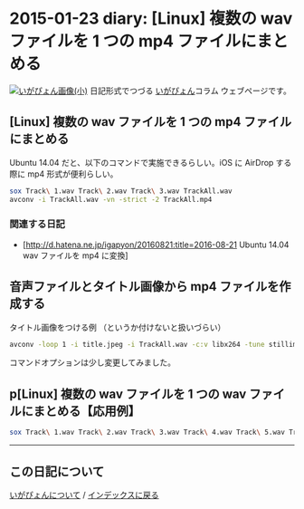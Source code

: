 2015-01-23 diary: [Linux] 複数の wav ファイルを 1 つの mp4 ファイルにまとめる
=====================================================================================================
[![いがぴょん画像(小)](https://igapyon.github.io/diary/images/iga200306s.jpg "いがぴょん")](https://igapyon.github.io/diary/memo/memoigapyon.html) 日記形式でつづる [いがぴょん](https://igapyon.github.io/diary/memo/memoigapyon.html)コラム ウェブページです。

## [Linux] 複数の wav ファイルを 1 つの mp4 ファイルにまとめる

Ubuntu 14.04 だと、以下のコマンドで実施できるらしい。iOS に AirDrop する際に mp4 形式が便利らしい。

```sh
sox Track\ 1.wav Track\ 2.wav Track\ 3.wav TrackAll.wav
avconv -i TrackAll.wav -vn -strict -2 TrackAll.mp4
```



### 関連する日記


* [http://d.hatena.ne.jp/igapyon/20160821:title=2016-08-21 Ubuntu 14.04 wav ファイルを mp4 に変換]



## 音声ファイルとタイトル画像から mp4 ファイルを作成する

タイトル画像をつける例 （というか付けないと扱いづらい）

```sh
avconv -loop 1 -i title.jpeg -i TrackAll.wav -c:v libx264 -tune stillimage -c:a aac -strict experimental -b:a 192k -shortest TrackAll.mp4
```

コマンドオプションは少し変更してみました。


## p[Linux] 複数の wav ファイルを 1 つの wav ファイルにまとめる【応用例】


```sh
sox Track\ 1.wav Track\ 2.wav Track\ 3.wav Track\ 4.wav Track\ 5.wav Track\ 6.wav Track\ 7.wav Track\ 8.wav Track\ 9.wav Track\ 10.wav Track\ 11.wav Track\ 12.wav Track\ 13.wav Track\ 14.wav Track\ 15.wav Track\ 16.wav Track\ 17.wav Track\ 18.wav Track\ 19.wav Track\ 20.wav Track\ 21.wav Track\ 22.wav Track\ 23.wav Track\ 24.wav Track\ 25.wav Track\ 26.wav Track\ 27.wav Track\ 28.wav Track\ 29.wav Track\ 30.wav Track\ 31.wav Track\ 32.wav Track\ 33.wav Track\ 34.wav Track\ 35.wav Track\ 36.wav Track\ 37.wav Track\ 38.wav Track\ 39.wav Track\ 40.wav Track\ 41.wav Track\ 42.wav Track\ 43.wav Track\ 44.wav Track\ 45.wav Track\ 46.wav Track\ 47.wav Track\ 48.wav Track\ 49.wav Track\ 50.wav Track\ 51.wav Track\ 52.wav Track\ 53.wav Track\ 54.wav Track\ 55.wav Track\ 56.wav Track\ 57.wav Track\ 58.wav Track\ 59.wav Track\ 60.wav Track\ 61.wav Track\ 62.wav Track\ 63.wav Track\ 64.wav Track\ 65.wav Track\ 66.wav Track\ 67.wav Track\ 68.wav Track\ 69.wav Track\ 70.wav Track\ 71.wav Track\ 72.wav TrackAll.wav
```




----------------------------------------------------------------------------------------------------

## この日記について
[いがぴょんについて](http://www.igapyon.jp/igapyon/diary/memo/memoigapyon.html) / [インデックスに戻る](https://igapyon.github.io/diary/idxall.html)
